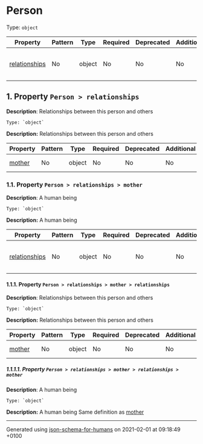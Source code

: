 # Person
Type: `object`

| Property | Pattern | Type | Required | Deprecated | Additional | Description |
| -------- | ------- | ---- | -------- | ---------- | ---------- | ----------- |
| [relationships](#relationships)|No|object|No|No| No|Relationships between this person and others|

## <a name="relationships"></a> 1. Property `Person > relationships`

**Description**:  Relationships between this person and others

    Type: `object`

**Description:** Relationships between this person and others

| Property | Pattern | Type | Required | Deprecated | Additional | Description |
| -------- | ------- | ---- | -------- | ---------- | ---------- | ----------- |
| [mother](#relationships_mother)|No|object|No|No| No|A human being|

### <a name="relationships_mother"></a> 1.1. Property `Person > relationships > mother`

**Description**:  A human being

    Type: `object`

**Description:** A human being

| Property | Pattern | Type | Required | Deprecated | Additional | Description |
| -------- | ------- | ---- | -------- | ---------- | ---------- | ----------- |
| [relationships](#relationships_mother_relationships)|No|object|No|No| No|Relationships between this person and others|

#### <a name="relationships_mother_relationships"></a> 1.1.1. Property `Person > relationships > mother > relationships`

**Description**:  Relationships between this person and others

    Type: `object`

**Description:** Relationships between this person and others

| Property | Pattern | Type | Required | Deprecated | Additional | Description |
| -------- | ------- | ---- | -------- | ---------- | ---------- | ----------- |
| [mother](#relationships_mother_relationships_mother)|No|object|No|No| No|A human being|

##### <a name="relationships_mother_relationships_mother"></a> 1.1.1.1. Property `Person > relationships > mother > relationships > mother`

**Description**:  A human being

    Type: `object`

**Description:** A human being
        Same definition as [mother](#relationships_mother)

----------------------------------------------------------------------------------------------------------------------------
Generated using [json-schema-for-humans](https://github.com/coveooss/json-schema-for-humans) on 2021-02-01 at 09:18:49 +0100